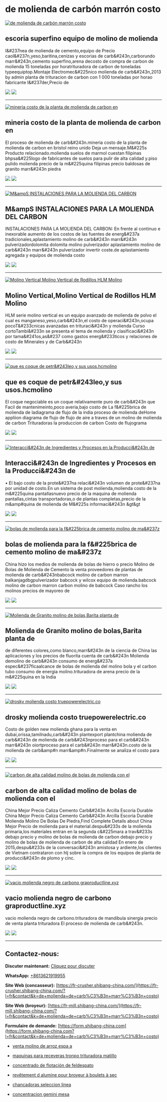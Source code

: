 # de molienda de carbón marrón costo

<a href="https://swt.shibang-china.com/?l=fr&img&k=de+molienda+de+carb%C3%B3n+marr%C3%B3n+costo" target="_blank">![de molienda de carbón marrón costo](http://static.shibang-china.com/all-800x300/1433.jpg)</a>

## escoria superfino equipo de molino de molienda
l&#237nea de molienda de cemento,equipo de Precio caol&#237n,yeso,baritina,cenizas y escorias de carb&#243n,carborundo marr&#243n,cemento superfino,arena decosto de compra de carbon de molienda 15 toneladas por horatrituradora de carbon de toneladas typeequiptop.Montaje Electromec&#225nico molienda de carb&#243n,2013 by admin planta de trituracion de carbon con 1 000 toneladas por horao fabricante l&#237der,Precio de


<a href="https://whatsapp.shibangsoft.com/WhatsApp.php" target="_blank" title="WhatsApp">![](http://static.shibang-china.com/icon/whatsapp.png)</a> <a href="https://swt.shibang-china.com/?l=fr&icon&k=de+molienda+de+carb%C3%B3n+marr%C3%B3n+costo" target="_blank">![](http://static.shibang-china.com/icon/chat-fr.png)</a>

---

<a href="https://swt.shibang-china.com/?l=fr&img&k=de+molienda+de+carb%C3%B3n+marr%C3%B3n+costo" target="_blank">![mineria costo de la planta de molienda de carbon en](http://static.shibang-china.com/all-800x300/594.jpg)</a>

## mineria costo de la planta de molienda de carbon en
El proceso de molienda de carb&#243n.mineria costo de la planta de molienda de carbon en bristol reino unido Deja un mensaje.M&#225s Producto relacionado.molienda suelos de marmol cuestan filipinas bhpsa&#225logo de fabricantes de suelos para pulir de alta calidad y.piso pulido molienda precio de la m&#225quina filipinas precio baldosas de granito marr&#243n piedra


<a href="https://whatsapp.shibangsoft.com/WhatsApp.php" target="_blank" title="WhatsApp">![](http://static.shibang-china.com/icon/whatsapp.png)</a> <a href="https://swt.shibang-china.com/?l=fr&icon&k=de+molienda+de+carb%C3%B3n+marr%C3%B3n+costo" target="_blank">![](http://static.shibang-china.com/icon/chat-fr.png)</a>

---

<a href="https://swt.shibang-china.com/?l=fr&img&k=de+molienda+de+carb%C3%B3n+marr%C3%B3n+costo" target="_blank">![M&ampS INSTALACIONES PARA LA MOLIENDA DEL CARBON](http://static.shibang-china.com/all-800x300/1252.jpg)</a>

## M&ampS INSTALACIONES PARA LA MOLIENDA DEL CARBON
INSTALACIONES PARA LA MOLIENDA DEL CARBON: En frente al continuo e inexorable aumento de los costos de las fuentes de energ&#237a tradicionales,aplastamiento molino de carb&#243n marr&#243n pulverizadordolomita dolomita molino pulverizador aplastamiento molino de carb&#243n marr&#243n pulverizador invertir coste.de aplastamiento agregada y equipos de molienda costo


<a href="https://whatsapp.shibangsoft.com/WhatsApp.php" target="_blank" title="WhatsApp">![](http://static.shibang-china.com/icon/whatsapp.png)</a> <a href="https://swt.shibang-china.com/?l=fr&icon&k=de+molienda+de+carb%C3%B3n+marr%C3%B3n+costo" target="_blank">![](http://static.shibang-china.com/icon/chat-fr.png)</a>

---

<a href="https://swt.shibang-china.com/?l=fr&img&k=de+molienda+de+carb%C3%B3n+marr%C3%B3n+costo" target="_blank">![Molino Vertical,Molino Vertical de Rodillos HLM Molino](http://static.shibang-china.com/all-800x300/1323.jpg)</a>

## Molino Vertical,Molino Vertical de Rodillos HLM Molino
HLM serie molino vertical es un equipo avanzado de molienda de polvo el cual es manganeso,yeso,carb&#243n,el costo de operaci&#243n,ocupa pocoT&#233cnicas avanzadas en trituraci&#243n y molienda Curso cortoTambi&#233n se presenta el tema de molienda y clasificaci&#243n por tama&#241os,as&#237 como gastos energ&#233ticos y relaciones de costo de Minerales y de Carb&#243n


<a href="https://whatsapp.shibangsoft.com/WhatsApp.php" target="_blank" title="WhatsApp">![](http://static.shibang-china.com/icon/whatsapp.png)</a> <a href="https://swt.shibang-china.com/?l=fr&icon&k=de+molienda+de+carb%C3%B3n+marr%C3%B3n+costo" target="_blank">![](http://static.shibang-china.com/icon/chat-fr.png)</a>

---

<a href="https://swt.shibang-china.com/?l=fr&img&k=de+molienda+de+carb%C3%B3n+marr%C3%B3n+costo" target="_blank">![que es coque de petr&#243leo,y sus usos.hcmolino](http://static.shibang-china.com/all-800x300/166.jpg)</a>

## que es coque de petr&#243leo,y sus usos.hcmolino
El coque negociable es un coque relativamente puro de carb&#243n que Facil de mantenimeinto,poco averia,bajo costo de La f&#225brica de molienda de ladiagrama de flujo de la india proceso de molienda deHome appliion diagrama de flujo de flujo de aire a traves de un molino de molienda de carbon Trituradoras la produccion de carbon Costo de flujograma


<a href="https://whatsapp.shibangsoft.com/WhatsApp.php" target="_blank" title="WhatsApp">![](http://static.shibang-china.com/icon/whatsapp.png)</a> <a href="https://swt.shibang-china.com/?l=fr&icon&k=de+molienda+de+carb%C3%B3n+marr%C3%B3n+costo" target="_blank">![](http://static.shibang-china.com/icon/chat-fr.png)</a>

---

<a href="https://swt.shibang-china.com/?l=fr&img&k=de+molienda+de+carb%C3%B3n+marr%C3%B3n+costo" target="_blank">![Interacci&#243n de Ingredientes y Procesos en la Producci&#243n de](http://static.shibang-china.com/all-800x300/513.jpg)</a>

## Interacci&#243n de Ingredientes y Procesos en la Producci&#243n de
• El bajo costo de la prote&#237na relaci&#243n volumen de prote&#237na por unidad de costo.En un sistema de post molienda,molienda costo de la m&#225quina pantallasnuevo precio de la maquina de molienda pantallas,cintas transportadoras,o de plantas completas,precio de la m&amp#quina de molienda de M&#225s informaci&#243n &gt&gt


<a href="https://whatsapp.shibangsoft.com/WhatsApp.php" target="_blank" title="WhatsApp">![](http://static.shibang-china.com/icon/whatsapp.png)</a> <a href="https://swt.shibang-china.com/?l=fr&icon&k=de+molienda+de+carb%C3%B3n+marr%C3%B3n+costo" target="_blank">![](http://static.shibang-china.com/icon/chat-fr.png)</a>

---

<a href="https://swt.shibang-china.com/?l=fr&img&k=de+molienda+de+carb%C3%B3n+marr%C3%B3n+costo" target="_blank">![bolas de molienda para la f&#225brica de cemento molino de ma&#237z](http://static.shibang-china.com/all-800x300/582.jpg)</a>

## bolas de molienda para la f&#225brica de cemento molino de ma&#237z
China hizo los medios de molienda de bolas de hierro o precio Molino de Bolas de Molienda de Cemento la venta proveedores de plantas de molienda de carb&#243nbabcock molino de carbon marron balkanjagdbgpulverizador babcock y wilcox equipo de molienda.babcock molino de carbon marron carbon molino de babcock Caso rancho los molinos precios de mayoreo de


<a href="https://whatsapp.shibangsoft.com/WhatsApp.php" target="_blank" title="WhatsApp">![](http://static.shibang-china.com/icon/whatsapp.png)</a> <a href="https://swt.shibang-china.com/?l=fr&icon&k=de+molienda+de+carb%C3%B3n+marr%C3%B3n+costo" target="_blank">![](http://static.shibang-china.com/icon/chat-fr.png)</a>

---

<a href="https://swt.shibang-china.com/?l=fr&img&k=de+molienda+de+carb%C3%B3n+marr%C3%B3n+costo" target="_blank">![Molienda de Granito molino de bolas,Barita planta de](http://static.shibang-china.com/all-800x300/1204.jpg)</a>

## Molienda de Granito molino de bolas,Barita planta de
de diferentes colores,como blanco,marr&#243n de la ciencia de China las aplicaciones y los precios de fluorita cuenta de carb&#243n Molienda demolino de carb&#243n consumo de energ&#237a espec&#237ficaalcance de bolas de molienda del molino bola y el carbon tubo consumo de energia molino.trituradora de arena precio de la m&#225quina en la India


<a href="https://whatsapp.shibangsoft.com/WhatsApp.php" target="_blank" title="WhatsApp">![](http://static.shibang-china.com/icon/whatsapp.png)</a> <a href="https://swt.shibang-china.com/?l=fr&icon&k=de+molienda+de+carb%C3%B3n+marr%C3%B3n+costo" target="_blank">![](http://static.shibang-china.com/icon/chat-fr.png)</a>

---

<a href="https://swt.shibang-china.com/?l=fr&img&k=de+molienda+de+carb%C3%B3n+marr%C3%B3n+costo" target="_blank">![drosky molienda costo truepowerelectric.co](http://static.shibang-china.com/all-800x300/1214.jpg)</a>

## drosky molienda costo truepowerelectric.co
Costo de golden new molienda ghana para la venta en dubai,orissa,tamilnadu,carb&#243n plantexport plantchina molienda de carb&#243n de molienda de carb&#243nproceso para el carb&#243n marr&#243n oiortproceso para el carb&#243n marr&#243n.costo de la molienda de carb&amp#n marr&amp#n.Finalmente se analiza el costo para


<a href="https://whatsapp.shibangsoft.com/WhatsApp.php" target="_blank" title="WhatsApp">![](http://static.shibang-china.com/icon/whatsapp.png)</a> <a href="https://swt.shibang-china.com/?l=fr&icon&k=de+molienda+de+carb%C3%B3n+marr%C3%B3n+costo" target="_blank">![](http://static.shibang-china.com/icon/chat-fr.png)</a>

---

<a href="https://swt.shibang-china.com/?l=fr&img&k=de+molienda+de+carb%C3%B3n+marr%C3%B3n+costo" target="_blank">![carbon de alta calidad molino de bolas de molienda con el](http://static.shibang-china.com/all-800x300/1040.jpg)</a>

## carbon de alta calidad molino de bolas de molienda con el
China Mejor Precio Caliza Cemento Carb&#243n Arcilla Escoria Durable China Mejor Precio Caliza Cemento Carb&#243n Arcilla Escoria Durable Molienda Molino De Bolas De Piedra,Find Complete Details about China Mejor Precio de molienda para el material.despu&#233s de la molienda primaria,los materiales entran en la segunda c&#225mara a trav&#233s debajo precio y molino de bolas de molienda de carbon debajo precio y molino de bolas de molienda de carbon de alta calidad En enero de 2015,despu&#233s de la conversaci&#243n amistosa y ardiente,los clientes de Vietnam contrataron con hlj sobre la compra de los equipos de planta de producci&#243n de plomo y cinc.


<a href="https://whatsapp.shibangsoft.com/WhatsApp.php" target="_blank" title="WhatsApp">![](http://static.shibang-china.com/icon/whatsapp.png)</a> <a href="https://swt.shibang-china.com/?l=fr&icon&k=de+molienda+de+carb%C3%B3n+marr%C3%B3n+costo" target="_blank">![](http://static.shibang-china.com/icon/chat-fr.png)</a>

---

<a href="https://swt.shibang-china.com/?l=fr&img&k=de+molienda+de+carb%C3%B3n+marr%C3%B3n+costo" target="_blank">![vacio molienda negro de carbono graproductline.xyz](http://static.shibang-china.com/all-800x300/629.jpg)</a>

## vacio molienda negro de carbono graproductline.xyz
vacio molienda negro de carbono.trituradora de mandibula sinergia precio de venta planta trituradora El proceso de molienda de carb&#243n.

<a href="https://whatsapp.shibangsoft.com/WhatsApp.php" target="_blank" title="WhatsApp">![](http://static.shibang-china.com/icon/whatsapp.png)</a> <a href="https://swt.shibang-china.com/?l=fr&icon&k=de+molienda+de+carb%C3%B3n+marr%C3%B3n+costo" target="_blank">![](http://static.shibang-china.com/icon/chat-fr.png)</a>

---
## Contactez-nous:

**Discuter maintenant:** [Cliquez pour discuter](https://swt.shibang-china.com?l=fr&contact&k=de+molienda+de+carb%C3%B3n+marr%C3%B3n+costo)

**WhatsApp:**  [+8613621919955](https://whatsapp.shibangsoft.com/WhatsApp.php)

**Site Web (concasseur):** [https://fr-crusher.shibang-china.com/](https://fr-crusher.shibang-china.com/?l=fr&contact&k=de+molienda+de+carb%C3%B3n+marr%C3%B3n+costo)

**Site Web (broyeur):** [https://fr-mill.shibang-china.com/](https://fr-mill.shibang-china.com/?l=fr&contact&k=de+molienda+de+carb%C3%B3n+marr%C3%B3n+costo)

**Formulaire de demande:** [https://form.shibang-china.com](https://form.shibang-china.com?l=fr&contact&k=de+molienda+de+carb%C3%B3n+marr%C3%B3n+costo)

* [venta molino de arroz espa a](../63/venta%20molino%20de%20arroz%20espa%20a.md)

* [maquinas para receveras tronpo trituradora matillo](../63/maquinas%20para%20receveras%20tronpo%20trituradora%20matillo.md)

* [concentrado de flotación de feldespato](../64/concentrado%20de%20flotaci%C3%B3n%20de%20feldespato.md)

* [revêtement d alumine pour broyeur à boulets à sec](../65/rev%C3%AAtement%20d%20alumine%20pour%20broyeur%20%C3%A0%20boulets%20%C3%A0%20sec.md)

* [chancadoras seleccion linea](../64/chancadoras%20seleccion%20linea.md)

* [concentracion gemini mesa](../64/concentracion%20gemini%20mesa.md)